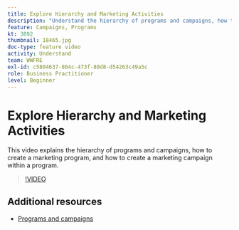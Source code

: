```yaml
---
title: Explore Hierarchy and Marketing Activities
description: "Understand the hierarchy of programs and campaigns, how to create a marketing program, and how to create a marketing campaign within a program."
feature: Campaigns, Programs
kt: 3892
thumbnail: 18465.jpg
doc-type: feature video
activity: Understand
team: WWFRE
exl-id: c5804637-804c-473f-80d8-d54263c49a5c
role: Business Practitioner
level: Beginner
---
```

# Explore Hierarchy and Marketing Activities

This video explains the hierarchy of programs and campaigns, how to create a marketing program, and how to create a marketing campaign within a program.

>[!VIDEO](https://video.tv.adobe.com/v/18465?quality=12)

## Additional resources

* [Programs and campaigns](https://experienceleague.adobe.com/docs/campaign-standard/using/getting-started/marketing-plans/programs-and-campaigns.htm)
